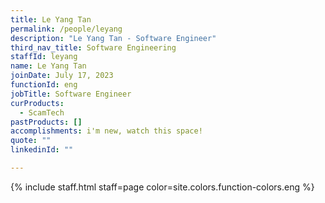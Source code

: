 ```yaml
---
title: Le Yang Tan
permalink: /people/leyang
description: "Le Yang Tan - Software Engineer"
third_nav_title: Software Engineering
staffId: leyang
name: Le Yang Tan
joinDate: July 17, 2023
functionId: eng
jobTitle: Software Engineer
curProducts:
  - ScamTech
pastProducts: []
accomplishments: i'm new, watch this space!
quote: ""
linkedinId: ""

---
```


{% include staff.html staff=page color=site.colors.function-colors.eng %}
